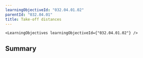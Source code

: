 ```yaml
---
learningObjectiveId: "032.04.01.02"
parentId: "032.04.01"
title: Take-off distances
---
```


```tsx eval
<LearningObjectives learningObjectiveId={"032.04.01.02"} />
```

## Summary
